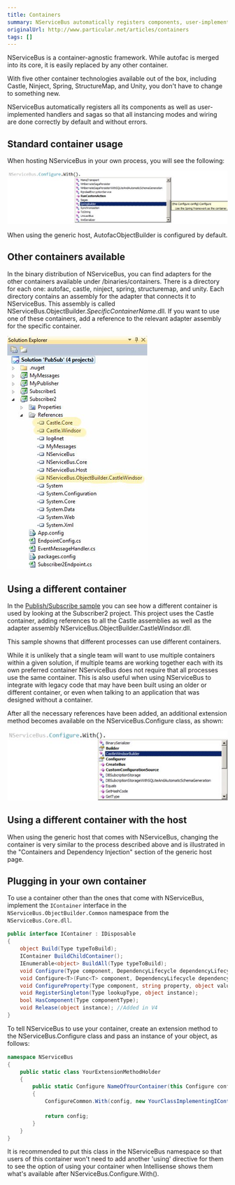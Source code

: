 ```yaml
---
title: Containers
summary: NServiceBus automatically registers components, user-implemented handlers, and sagas.
originalUrl: http://www.particular.net/articles/containers
tags: []
---
```


NServiceBus is a container-agnostic framework. While autofac is merged into its core, it is easily replaced by any other container.

With five other container technologies available out of the box, including Castle, Ninject, Spring, StructureMap, and Unity, you don't have to change to something new.

NServiceBus automatically registers all its components as well as user-implemented handlers and sagas so that all instancing modes and wiring are done correctly by default and without errors.

Standard container usage
------------------------

When hosting NServiceBus in your own process, you will see the following:

![SpringBuilder configuration](SpringBuilder_configuration.jpg)

When using the generic host, AutofacObjectBuilder is configured by default.

Other containers available
--------------------------

In the binary distribution of NServiceBus, you can find adapters for the other containers available under /binaries/containers. There is a directory for each one: autofac, castle, ninject, spring, structuremap, and unity. Each directory contains an assembly for the adapter that connects it to NServiceBus. This assembly is called NServiceBus.ObjectBuilder.*SpecificContainerName*.dll. If you want to use one of these containers, add a reference to the relevant adapter assembly for the specific container.

![Container references](Container_references.jpg)

Using a different container
---------------------------

In the [Publish/Subscribe sample](publish-subscribe-sample.md) you can see how a different container is used by looking at the Subscriber2 project. This project uses the Castle container, adding references to all the Castle assemblies as well as the adapter assembly NServiceBus.ObjectBuilder.CastleWindsor.dll.

This sample showns that different processes can use different containers.

While it is unlikely that a single team will want to use multiple containers within a given solution, if multiple teams are working together each with its own preferred container NServiceBus does not require that all processes use the same container. This is also useful when using NServiceBus to integrate with legacy code that may have been built using an older or different container, or even when talking to an application that was designed without a container.

After all the necessary references have been added, an additional extension method becomes available on the NServiceBus.Configure class, as shown:

![Configure the Castle Windsor container](Configure_the_Castle_Windsor_container.jpg)

Using a different container with the host
-----------------------------------------

When using the generic host that comes with NServiceBus, changing the container is very similar to the process described above and is illustrated in the "Containers and Dependency Injection" section of the generic host page.

Plugging in your own container
------------------------------

To use a container other than the ones that come with NServiceBus, implement the `IContainer` interface in the `NServiceBus.ObjectBuilder.Common` namespace from the `NServiceBus.Core.dll`.


```C#
public interface IContainer : IDisposable
{
    object Build(Type typeToBuild);
    IContainer BuildChildContainer();
    IEnumerable<object> BuildAll(Type typeToBuild);
    void Configure(Type component, DependencyLifecycle dependencyLifecycle);
    void Configure<T>(Func<T> component, DependencyLifecycle dependencyLifecycle); //Added in V4
    void ConfigureProperty(Type component, string property, object value);
    void RegisterSingleton(Type lookupType, object instance);
    bool HasComponent(Type componentType);
    void Release(object instance); //Added in V4
}
```
To tell NServiceBus to use your container, create an extension method to the NServiceBus.Configure class and pass an instance of your object, as follows:

```C#
namespace NServiceBus
{
    public static class YourExtensionMethodHolder
    {
        public static Configure NameOfYourContainer(this Configure config)
        {
            ConfigureCommon.With(config, new YourClassImplementingIContainer());

            return config;
        }
    }
}
```



It is recommended to put this class in the NServiceBus namespace so that users of this container won't need to add another 'using' directive for them to see the option of using your container when Intellisense shows them what's available after NServiceBus.Configure.With().

